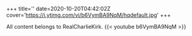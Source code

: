 +++
title=''
date=2020-10-20T04:42:02Z
cover='https://i.ytimg.com/vi/b6VymBA9NqM/hqdefault.jpg'
+++

All content belongs to RealCharlieKirk.
{{< youtube b6VymBA9NqM >}}
